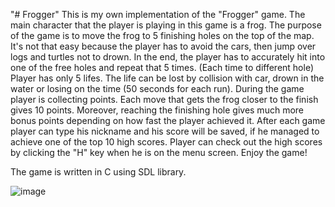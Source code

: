 "# Frogger" 
This is my own implementation of the "Frogger" game.
The main character that the player is playing in this game is a frog.
The purpose of the game is to move the frog to 5 finishing holes on the top of the map.
It's not that easy because the player has to avoid the cars, then jump over logs and turtles not to drown.
In the end, the player has to accurately hit into one of the free holes and repeat that 5 times. (Each time to different hole)
Player has only 5 lifes. The life can be lost by collision with car, drown in the water or losing on the time (50 seconds for each run).
During the game player is collecting points. Each move that gets the frog closer to the finish gives 10 points. 
Moreover, reaching the finishing hole gives much more bonus points depending on how fast the player achieved it.
After each game player can type his nickname and his score will be saved, if he managed to achieve one of the top 10 high scores.
Player can check out the high scores by clicking the "H" key when he is on the menu screen.
Enjoy the game!

The game is written in C using SDL library.

![image](https://user-images.githubusercontent.com/34386661/155686137-5b0a240d-081d-4150-a304-7423251cdc6e.png)

